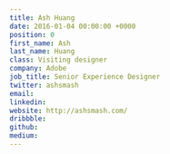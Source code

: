 ```yaml
---
title: Ash Huang
date: 2016-01-04 00:00:00 +0000
position: 0
first_name: Ash
last_name: Huang
class: Visiting designer
company: Adobe
job_title: Senior Experience Designer
twitter: ashsmash
email: 
linkedin: 
website: http://ashsmash.com/
dribbble: 
github: 
medium: 
---
```


